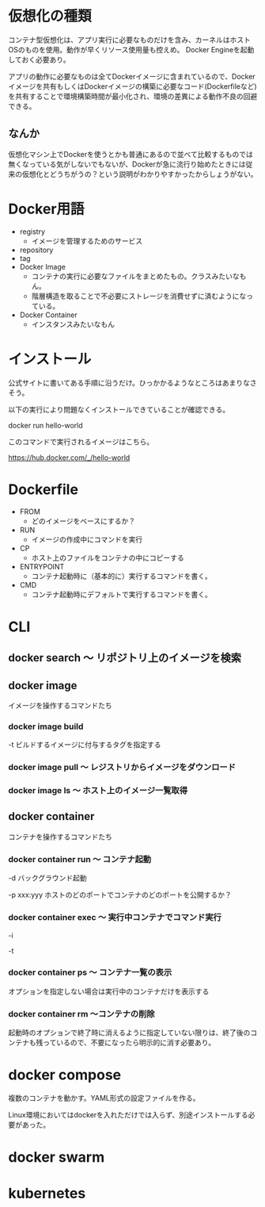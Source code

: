 
# 仮想化の種類

コンテナ型仮想化は、アプリ実行に必要なものだけを含み、カーネルはホストOSのものを使用。動作が早くリソース使用量も控えめ。
Docker Engineを起動しておく必要あり。

アプリの動作に必要なものは全てDockerイメージに含まれているので、Dockerイメージを共有もしくはDockerイメージの構築に必要なコード(Dockerfileなど)を共有することで環境構築時間が最小化され、環境の差異による動作不良の回避できる。


## なんか

仮想化マシン上でDockerを使うとかも普通にあるので並べて比較するものでは無くなっている気がしないでもないが、Dockerが急に流行り始めたときには従来の仮想化とどうちがうの？という説明がわかりやすかったからしょうがない。

# Docker用語

- registry
    - イメージを管理するためのサービス
- repository
- tag
- Docker Image 
    - コンテナの実行に必要なファイルをまとめたもの。クラスみたいなもん。
    - 階層構造を取ることで不必要にストレージを消費せずに済むようになっている。
- Docker Container
    - インスタンスみたいなもん


# インストール

公式サイトに書いてある手順に沿うだけ。ひっかかるようなところはあまりなさそう。

以下の実行により問題なくインストールできていることが確認できる。

docker run hello-world

このコマンドで実行されるイメージはこちら。

https://hub.docker.com/_/hello-world



# Dockerfile

- FROM
    - どのイメージをベースにするか？
- RUN
    - イメージの作成中にコマンドを実行
- CP
    - ホスト上のファイルをコンテナの中にコピーする
- ENTRYPOINT
    - コンテナ起動時に（基本的に）実行するコマンドを書く。
- CMD
    - コンテナ起動時にデフォルトで実行するコマンドを書く。


# CLI 

## docker search 〜 リポジトリ上のイメージを検索


## docker image

イメージを操作するコマンドたち

### docker image build

-t ビルドするイメージに付与するタグを指定する

### docker image pull 〜 レジストリからイメージをダウンロード


### docker image ls 〜 ホスト上のイメージ一覧取得



## docker container

コンテナを操作するコマンドたち

### docker container run 〜 コンテナ起動

-d バックグラウンド起動

-p xxx:yyy  ホストのどのポートでコンテナのどのポートを公開するか？

### docker container exec 〜 実行中コンテナでコマンド実行

-i

-t

### docker container ps 〜 コンテナ一覧の表示

オプションを指定しない場合は実行中のコンテナだけを表示する

### docker container rm 〜コンテナの削除

起動時のオプションで終了時に消えるように指定していない限りは、終了後のコンテナも残っているので、不要になったら明示的に消す必要あり。

# docker compose

複数のコンテナを動かす。YAML形式の設定ファイルを作る。

Linux環境においてはdockerを入れただけでは入らず、別途インストールする必要があった。


# docker swarm


# kubernetes




